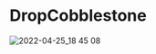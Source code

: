 # DropCobblestone

![2022-04-25_18 45 08](https://user-images.githubusercontent.com/57270888/165135561-ab6d33c2-8f9a-481d-b482-f8e8a8b08235.png)
